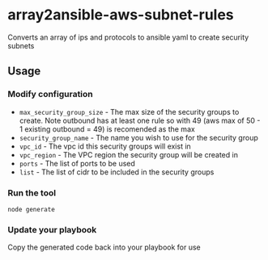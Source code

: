 # array2ansible-aws-subnet-rules
Converts an array of ips and protocols to ansible yaml to create security subnets 

## Usage

### Modify configuration
 * `max_security_group_size` - The max size of the security groups to create.  Note outbound has at least one rule so with 49 (aws max of 50 - 1 existing outbound = 49) is recomended as the max
 * `security_group_name` - The name you wish to use for the security group
 * `vpc_id` - The vpc id this security groups will exist in
 * `vpc_region` - The VPC region the security group will be created in
 * `ports` - The list of ports to be used
 * `list` - The list of cidr to be included in the security groups

 ### Run the tool
 ```
 node generate
 ```

 ### Update your playbook
 Copy the generated code back into your playbook for use
 
